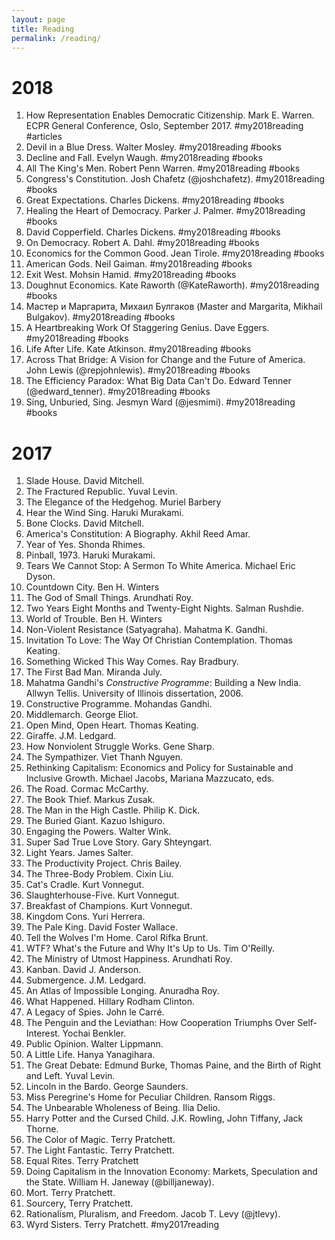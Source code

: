 ```yaml
---
layout: page
title: Reading
permalink: /reading/
---
```

# 2018

1. How Representation Enables Democratic Citizenship. Mark E. Warren. ECPR General Conference, Oslo, September 2017. #my2018reading #articles
2. Devil in a Blue Dress. Walter Mosley. #my2018reading #books
3. Decline and Fall. Evelyn Waugh. #my2018reading #books
4. All The King's Men. Robert Penn Warren. #my2018reading #books
5. Congress's Constitution. Josh Chafetz (@joshchafetz). #my2018reading #books
6. Great Expectations. Charles Dickens. #my2018reading #books
7. Healing the Heart of Democracy. Parker J. Palmer. #my2018reading #books
8. David Copperfield. Charles Dickens. #my2018reading #books
9. On Democracy. Robert A. Dahl. #my2018reading #books
10. Economics for the Common Good. Jean Tirole. #my2018reading #books
11. American Gods. Neil Gaiman. #my2018reading #books
12. Exit West. Mohsin Hamid. #my2018reading #books
13. Doughnut Economics. Kate Raworth (@KateRaworth). #my2018reading #books
14. Мастер и Маргарита, Михаил Булгаков (Master and Margarita, Mikhail Bulgakov). #my2018reading #books
15. A Heartbreaking Work Of Staggering Genius. Dave Eggers. #my2018reading #books
16. Life After Life. Kate Atkinson. #my2018reading #books
17. Across That Bridge: A Vision for Change and the Future of America. John Lewis (@repjohnlewis). #my2018reading #books
18. The Efficiency Paradox: What Big Data Can't Do. Edward Tenner (@edward_tenner).  #my2018reading #books
19. Sing, Unburied, Sing. Jesmyn Ward (@jesmimi). #my2018reading #books



# 2017

1. Slade House. David Mitchell.
2. The Fractured Republic. Yuval Levin.
3. The Elegance of the Hedgehog. Muriel Barbery
4. Hear the Wind Sing. Haruki Murakami.
5. Bone Clocks. David Mitchell.
6. America's Constitution: A Biography. Akhil Reed Amar.
7. Year of Yes. Shonda Rhimes.
8. Pinball, 1973. Haruki Murakami.
9. Tears We Cannot Stop: A Sermon To White America. Michael Eric Dyson.
10. Countdown City. Ben H. Winters
11. The God of Small Things. Arundhati Roy.
12. Two Years Eight Months and Twenty-Eight Nights. Salman Rushdie.
13. World of Trouble. Ben H. Winters
14. Non-Violent Resistance (Satyagraha). Mahatma K. Gandhi.
15. Invitation To Love: The Way Of Christian Contemplation. Thomas Keating.
16. Something Wicked This Way Comes. Ray Bradbury.
17. The First Bad Man. Miranda July.
18. Mahatma Gandhi's _Constructive Programme_: Building a New India. Allwyn Tellis. University of Illinois dissertation, 2006.
19. Constructive Programme. Mohandas Gandhi.
20. Middlemarch. George Eliot.
21. Open Mind, Open Heart. Thomas Keating.
22. Giraffe. J.M. Ledgard.
23. How Nonviolent Struggle Works. Gene Sharp.
24. The Sympathizer. Viet Thanh Nguyen.
25. Rethinking Capitalism: Economics and Policy for Sustainable and Inclusive Growth. Michael Jacobs, Mariana Mazzucato, eds.
26. The Road. Cormac McCarthy.
27. The Book Thief. Markus Zusak.
28. The Man in the High Castle. Philip K. Dick.
29. The Buried Giant. Kazuo Ishiguro.
30. Engaging the Powers. Walter Wink.
31. Super Sad True Love Story. Gary Shteyngart.
32. Light Years. James Salter.
33. The Productivity Project. Chris Bailey.
34. The Three-Body Problem. Cixin Liu.
35. Cat's Cradle. Kurt Vonnegut.
36. Slaughterhouse-Five. Kurt Vonnegut.
37. Breakfast of Champions. Kurt Vonnegut.
38. Kingdom Cons. Yuri Herrera.
39. The Pale King. David Foster Wallace.
40. Tell the Wolves I'm Home. Carol Rifka Brunt.
41. WTF? What's the Future and Why It's Up to Us. Tim O'Reilly.
42. The Ministry of Utmost Happiness. Arundhati Roy.
43. Kanban. David J. Anderson.
44. Submergence. J.M. Ledgard.
45. An Atlas of Impossible Longing. Anuradha Roy.
46. What Happened. Hillary Rodham Clinton.
47. A Legacy of Spies. John le Carré.
48. The Penguin and the Leviathan: How Cooperation Triumphs Over Self-Interest. Yochai Benkler.
49. Public Opinion. Walter Lippmann.
50. A Little Life. Hanya Yanagihara.
51. The Great Debate: Edmund Burke, Thomas Paine, and the Birth of Right and Left. Yuval Levin.
52. Lincoln in the Bardo. George Saunders.
53. Miss Peregrine's Home for Peculiar Children. Ransom Riggs.
54. The Unbearable Wholeness of Being. Ilia Delio.
55. Harry Potter and the Cursed Child. J.K. Rowling, John Tiffany, Jack Thorne.
56. The Color of Magic. Terry Pratchett.
57. The Light Fantastic. Terry Pratchett.
58. Equal Rites. Terry Pratchett
59. Doing Capitalism in the Innovation Economy: Markets, Speculation and the State. William H. Janeway (@billjaneway).
60. Mort. Terry Pratchett.
61. Sourcery, Terry Pratchett.
62. Rationalism, Pluralism, and Freedom. Jacob T. Levy (@jtlevy). 
63. Wyrd Sisters. Terry Pratchett. #my2017reading

